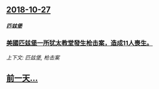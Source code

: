 ## [2018-10-27](/zh/news/2018/10/27/index.md)

##### 匹兹堡
### [美國匹兹堡一所犹太教堂發生枪击案，造成11人喪生。 ](/zh/news/2018/10/27/美國匹兹堡一所犹太教堂發生枪击案-造成11人喪生.md)
_上下文: 匹兹堡, 枪击案_

## [前一天...](/zh/news/2018/10/26/index.md)

